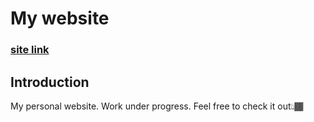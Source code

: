# My website

### [site link](https://adithyankp.netlify.app/)

## Introduction
My personal website. Work under progress. Feel free to check it out👆🏾
